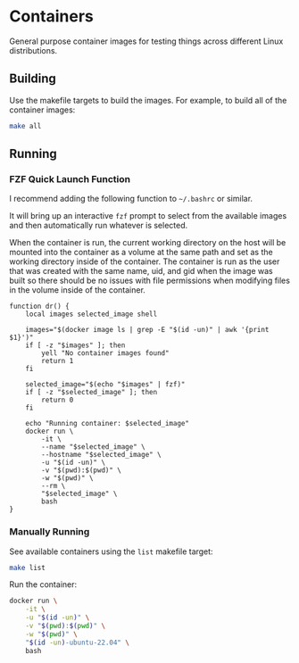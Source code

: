 # Containers

General purpose container images for testing things across different Linux
distributions.

## Building

Use the makefile targets to build the images. For example, to build all of the
container images:

```bash
make all
```

## Running

### FZF Quick Launch Function

I recommend adding the following function to `~/.bashrc` or similar.

It will bring up an interactive `fzf` prompt to select from the available
images and then automatically run whatever is selected.

When the container is run, the current working directory on the host will be
mounted into the container as a volume at the same path and set as the working
directory inside of the container. The container is run as the user that was
created with the same name, uid, and gid when the image was built so there
should be no issues with file permissions when modifying files in the volume
inside of the container.

```
function dr() {
    local images selected_image shell

    images="$(docker image ls | grep -E "$(id -un)" | awk '{print $1}')"
    if [ -z "$images" ]; then
        yell "No container images found"
        return 1
    fi

    selected_image="$(echo "$images" | fzf)"
    if [ -z "$selected_image" ]; then
        return 0
    fi

    echo "Running container: $selected_image"
    docker run \
        -it \
        --name "$selected_image" \
        --hostname "$selected_image" \
        -u "$(id -un)" \
        -v "$(pwd):$(pwd)" \
        -w "$(pwd)" \
        --rm \
        "$selected_image" \
        bash
}
```

### Manually Running

See available containers using the `list` makefile target:

```bash
make list
```

Run the container:

```bash
docker run \
    -it \
    -u "$(id -un)" \
    -v "$(pwd):$(pwd)" \
    -w "$(pwd)" \
    "$(id -un)-ubuntu-22.04" \
    bash
```
